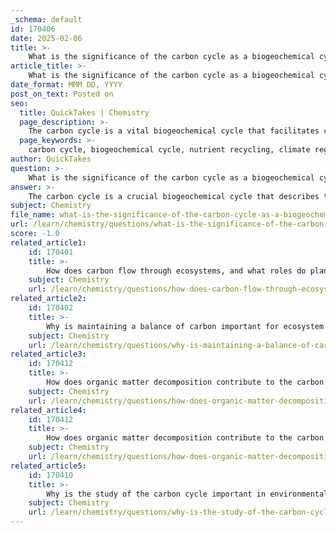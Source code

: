 ```yaml
---
_schema: default
id: 170406
date: 2025-02-06
title: >-
    What is the significance of the carbon cycle as a biogeochemical cycle, and how does it interact with other cycles?
article_title: >-
    What is the significance of the carbon cycle as a biogeochemical cycle, and how does it interact with other cycles?
date_format: MMM DD, YYYY
post_on_text: Posted on
seo:
  title: QuickTakes | Chemistry
  page_description: >-
    The carbon cycle is a vital biogeochemical cycle that facilitates carbon movement and recycling, regulates climate, interacts with other elemental cycles, and supports ecosystem health and biodiversity.
  page_keywords: >-
    carbon cycle, biogeochemical cycle, nutrient recycling, climate regulation, carbon sequestration, greenhouse effect, ecosystem dynamics, nitrogen cycle, phosphorus cycle, biodiversity, ecosystem health
author: QuickTakes
question: >-
    What is the significance of the carbon cycle as a biogeochemical cycle, and how does it interact with other cycles?
answer: >-
    The carbon cycle is a crucial biogeochemical cycle that describes the movement of carbon through various components of the Earth system, including the atmosphere, biosphere, hydrosphere, and lithosphere. Its significance lies in several key aspects:\n\n1. **Nutrient Recycling**: The carbon cycle facilitates the recycling of carbon, an essential element for all living organisms. Through processes such as photosynthesis and respiration, carbon is transferred between the atmosphere and living organisms, ensuring that ecosystems can sustain life.\n\n2. **Climate Regulation**: The carbon cycle plays a vital role in regulating the Earth's climate. A balanced carbon cycle helps maintain stable atmospheric CO₂ levels, which is essential for controlling the greenhouse effect. However, human activities, such as burning fossil fuels and deforestation, have led to excessive carbon emissions, increasing atmospheric CO₂ levels and contributing to global warming and climate change. This disruption can alter weather patterns, affect species distributions, and lead to habitat loss, threatening ecosystem stability.\n\n3. **Carbon Sequestration**: Healthy ecosystems, particularly forests, wetlands, and oceans, act as carbon sinks, sequestering carbon and mitigating climate change. When these ecosystems are disrupted, their ability to sequester carbon diminishes, leading to an increase in atmospheric carbon levels. This not only exacerbates climate change but also destabilizes the ecosystems that rely on a balanced carbon cycle.\n\n4. **Interconnectedness with Other Cycles**: The carbon cycle interacts with other biogeochemical cycles, such as the nitrogen and phosphorus cycles. For instance, nitrogen availability can influence carbon storage in soils; nitrogen-poor soils may limit carbon sequestration, while the addition of nitrogen can enhance it. This interaction highlights the complexity of ecosystem dynamics and the importance of maintaining balance across multiple cycles to support ecosystem health.\n\n5. **Ecosystem Dynamics**: The carbon cycle is integral to ecosystem functioning. It influences primary productivity, decomposition, and nutrient availability, which are essential for sustaining diverse biological communities. Variations in the carbon cycle across different ecosystems, such as deserts versus rainforests, further illustrate its role in shaping ecological interactions and biodiversity.\n\nIn summary, the carbon cycle is a fundamental biogeochemical cycle that not only supports life by recycling carbon but also plays a critical role in climate regulation and ecosystem dynamics. Understanding its interactions with other cycles and the impact of human activities is essential for addressing environmental challenges, particularly climate change.
subject: Chemistry
file_name: what-is-the-significance-of-the-carbon-cycle-as-a-biogeochemical-cycle-and-how-does-it-interact-with-other-cycles.md
url: /learn/chemistry/questions/what-is-the-significance-of-the-carbon-cycle-as-a-biogeochemical-cycle-and-how-does-it-interact-with-other-cycles
score: -1.0
related_article1:
    id: 170401
    title: >-
        How does carbon flow through ecosystems, and what roles do plant and animal interactions and decomposers play?
    subject: Chemistry
    url: /learn/chemistry/questions/how-does-carbon-flow-through-ecosystems-and-what-roles-do-plant-and-animal-interactions-and-decomposers-play
related_article2:
    id: 170402
    title: >-
        Why is maintaining a balance of carbon important for ecosystem stability, and what are the impacts of an imbalance?
    subject: Chemistry
    url: /learn/chemistry/questions/why-is-maintaining-a-balance-of-carbon-important-for-ecosystem-stability-and-what-are-the-impacts-of-an-imbalance
related_article3:
    id: 170412
    title: >-
        How does organic matter decomposition contribute to the carbon cycle, and what roles do fungi and bacteria play?
    subject: Chemistry
    url: /learn/chemistry/questions/how-does-organic-matter-decomposition-contribute-to-the-carbon-cycle-and-what-roles-do-fungi-and-bacteria-play
related_article4:
    id: 170412
    title: >-
        How does organic matter decomposition contribute to the carbon cycle, and what roles do fungi and bacteria play?
    subject: Chemistry
    url: /learn/chemistry/questions/how-does-organic-matter-decomposition-contribute-to-the-carbon-cycle-and-what-roles-do-fungi-and-bacteria-play
related_article5:
    id: 170410
    title: >-
        Why is the study of the carbon cycle important in environmental science, particularly for ecosystem health and climate regulation?
    subject: Chemistry
    url: /learn/chemistry/questions/why-is-the-study-of-the-carbon-cycle-important-in-environmental-science-particularly-for-ecosystem-health-and-climate-regulation
---
```


&nbsp;
